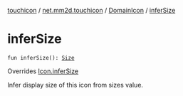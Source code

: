 [touchicon](../../index.md) / [net.mm2d.touchicon](../index.md) / [DomainIcon](index.md) / [inferSize](./infer-size.md)

# inferSize

`fun inferSize(): `[`Size`](../-size/index.md)

Overrides [Icon.inferSize](../-icon/infer-size.md)

Infer display size of this icon from sizes value.

